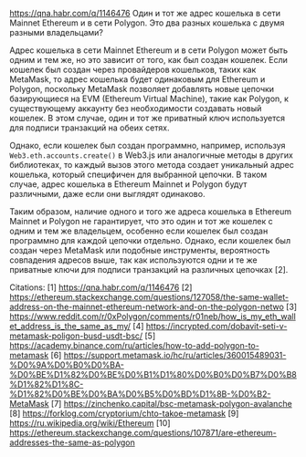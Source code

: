 
https://qna.habr.com/q/1146476
Один и тот же адрес кошелька в сети Mainnet Ethereum и в сети Polygon. Это два разных кошелька с двумя разными владельцами?

Адрес кошелька в сети Mainnet Ethereum и в сети Polygon может быть одним и тем же, но это зависит от того, как был создан кошелек. Если кошелек был создан через провайдеров кошельков, таких как MetaMask, то адрес кошелька будет одинаковым для Ethereum и Polygon, поскольку MetaMask позволяет добавлять новые цепочки базирующиеся на EVM (Ethereum Virtual Machine), такие как Polygon, к существующему аккаунту без необходимости создавать новый кошелек. В этом случае, один и тот же приватный ключ используется для подписи транзакций на обеих сетях.

Однако, если кошелек был создан программно, например, используя `Web3.eth.accounts.create()` в Web3.js или аналогичные методы в других библиотеках, то каждый вызов этого метода создает уникальный адрес кошелька, который специфичен для выбранной цепочки. В таком случае, адрес кошелька в Ethereum Mainnet и Polygon будут различными, даже если они выглядят одинаково.

Таким образом, наличие одного и того же адреса кошелька в Ethereum Mainnet и Polygon не гарантирует, что это один и тот же кошелек с одним и тем же владельцем, особенно если кошелек был создан программно для каждой цепочки отдельно. Однако, если кошелек был создан через MetaMask или подобные инструменты, вероятность совпадения адресов выше, так как используются одни и те же приватные ключи для подписи транзакций на различных цепочках [2].

Citations:
[1] https://qna.habr.com/q/1146476
[2] https://ethereum.stackexchange.com/questions/127058/the-same-wallet-address-on-the-mainnet-ethereum-network-and-on-the-polygon-netwo
[3] https://www.reddit.com/r/0xPolygon/comments/r01neb/how_is_my_eth_wallet_address_is_the_same_as_my/
[4] https://incrypted.com/dobavit-seti-v-metamask-poligon-busd-usdt-bsc/
[5] https://academy.binance.com/ru/articles/how-to-add-polygon-to-metamask
[6] https://support.metamask.io/hc/ru/articles/360015489031-%D0%9A%D0%B0%D0%BA-%D0%BE%D1%82%D0%BE%D0%B1%D1%80%D0%B0%D0%B7%D0%B8%D1%82%D1%8C-%D1%82%D0%BE%D0%BA%D0%B5%D0%BD%D1%8B-%D0%B2-MetaMask
[7] https://zinchenko.capital/bsc-metamask-polygon-avalanche
[8] https://forklog.com/cryptorium/chto-takoe-metamask
[9] https://ru.wikipedia.org/wiki/Ethereum
[10] https://ethereum.stackexchange.com/questions/107871/are-ethereum-addresses-the-same-as-polygon


